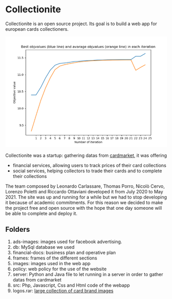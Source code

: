 # Collectionite

Collectionite is an open source project. Its goal is to build a web app for european cards collectioners.


![alt text](https://github.com/leonardocarlas/Energy-Consumption-BLO/blob/master/images/BLMFtest1.png "Logo") 


Collectionite was a startup: gathering datas from [cardmarket](https://www.cardmarket.com/it), it was offering

-  financial services, allowing users to track prices of their card collections
-  social services, helping collectors to trade their cards and to complete their collections
  
The team composed by Leonardo Carlassare, Thomas Porro, Nicolò Cervo, Lorenzo Poletti and Riccardo Ottaviani developed it from July 2020 to May 2021. The site was up and running for a while but we had to stop developing it because of academic commitments.
For this reason we decided to make the project free and open source with the hope that one day someone will be able to complete and deploy it.

## Folders

1. ads-images: images used for facebook advertising.
2. db: MySql database we used
3. financial-docs: business plan and operative plan
4. frames: frames of the different sections
5. images: images used in the web app
6. policy: web policy for the use of the website
7. server: Python and Java file to let running in a server in order to gather datas from cardmarket
8. src: Php, Javascript, Css and Html code of the webapp
9. logos.rar: [large collection of card brand images](https://megafile.cc/KxXr/logos.rar)
